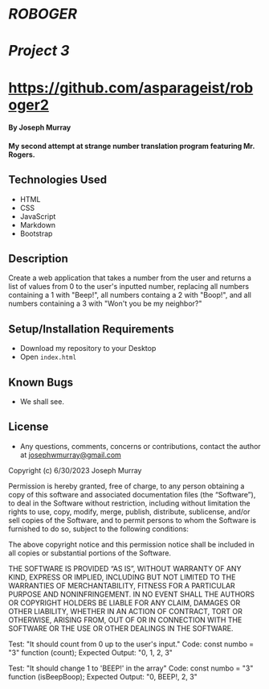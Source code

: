 # _ROBOGER_

# _Project 3_

# https://github.com/asparageist/roboger2

#### By Joseph Murray

#### My second attempt at strange number translation program featuring Mr. Rogers.

## Technologies Used

- HTML
- CSS
- JavaScript
- Markdown
- Bootstrap

## Description

Create a web application that takes a number from the user and returns a list of values from 0 to the user's inputted number, replacing all numbers containing a 1 with "Beep!", all numbers containg a 2 with "Boop!", and all numbers containing a 3 with "Won't you be my neighbor?"

## Setup/Installation Requirements

- Download my repository to your Desktop
- Open `index.html`

## Known Bugs

- We shall see.

## License

- Any questions, comments, concerns or contributions, contact the author at josephwmurray@gmail.com

Copyright (c) 6/30/2023 Joseph Murray

Permission is hereby granted, free of charge, to any person obtaining a copy of this software and associated documentation files (the “Software”), to deal in the Software without restriction, including without limitation the rights to use, copy, modify, merge, publish, distribute, sublicense, and/or sell copies of the Software, and to permit persons to whom the Software is furnished to do so, subject to the following conditions:

The above copyright notice and this permission notice shall be included in all copies or substantial portions of the Software.

THE SOFTWARE IS PROVIDED “AS IS”, WITHOUT WARRANTY OF ANY KIND, EXPRESS OR IMPLIED, INCLUDING BUT NOT LIMITED TO THE WARRANTIES OF MERCHANTABILITY, FITNESS FOR A PARTICULAR PURPOSE AND NONINFRINGEMENT. IN NO EVENT SHALL THE AUTHORS OR COPYRIGHT HOLDERS BE LIABLE FOR ANY CLAIM, DAMAGES OR OTHER LIABILITY, WHETHER IN AN ACTION OF CONTRACT, TORT OR OTHERWISE, ARISING FROM, OUT OF OR IN CONNECTION WITH THE SOFTWARE OR THE USE OR OTHER DEALINGS IN THE SOFTWARE.

Test: "It should count from 0 up to the user's input."
Code:
const numbo = "3"
function (count);
Expected Output: "0, 1, 2, 3"

Test: "It should change 1 to 'BEEP!' in the array"
Code:
const numbo = "3"
function (isBeepBoop);
Expected Output: "0, BEEP!, 2, 3"
